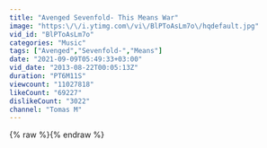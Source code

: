 ```yaml
---
title: "Avenged Sevenfold- This Means War"
image: "https:\/\/i.ytimg.com\/vi\/BlPToAsLm7o\/hqdefault.jpg"
vid_id: "BlPToAsLm7o"
categories: "Music"
tags: ["Avenged","Sevenfold-","Means"]
date: "2021-09-09T05:49:33+03:00"
vid_date: "2013-08-22T00:05:13Z"
duration: "PT6M11S"
viewcount: "11027818"
likeCount: "69227"
dislikeCount: "3022"
channel: "Tomas M"
---
```

{% raw %}{% endraw %}
